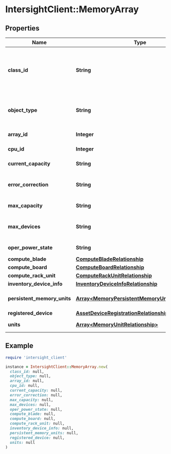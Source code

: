 # IntersightClient::MemoryArray

## Properties

| Name | Type | Description | Notes |
| ---- | ---- | ----------- | ----- |
| **class_id** | **String** | The fully-qualified name of the instantiated, concrete type. This property is used as a discriminator to identify the type of the payload when marshaling and unmarshaling data. | [default to &#39;memory.Array&#39;] |
| **object_type** | **String** | The fully-qualified name of the instantiated, concrete type. The value should be the same as the &#39;ClassId&#39; property. | [default to &#39;memory.Array&#39;] |
| **array_id** | **Integer** | The instance number of the memory array. | [optional][readonly] |
| **cpu_id** | **Integer** | ID of the CPU that access this memory array. | [optional][readonly] |
| **current_capacity** | **String** | Current capacity of all the memory units on a server. | [optional][readonly] |
| **error_correction** | **String** | The primary hardware error detection or correction method supported by the memory array. | [optional][readonly] |
| **max_capacity** | **String** | Maximum capacity of all the memory units on a server. | [optional][readonly] |
| **max_devices** | **String** | The maximum number of slots or sockets available for memory devices in the memory array. | [optional][readonly] |
| **oper_power_state** | **String** | The power state indicator of the memory array. | [optional][readonly] |
| **compute_blade** | [**ComputeBladeRelationship**](ComputeBladeRelationship.md) |  | [optional] |
| **compute_board** | [**ComputeBoardRelationship**](ComputeBoardRelationship.md) |  | [optional] |
| **compute_rack_unit** | [**ComputeRackUnitRelationship**](ComputeRackUnitRelationship.md) |  | [optional] |
| **inventory_device_info** | [**InventoryDeviceInfoRelationship**](InventoryDeviceInfoRelationship.md) |  | [optional] |
| **persistent_memory_units** | [**Array&lt;MemoryPersistentMemoryUnitRelationship&gt;**](MemoryPersistentMemoryUnitRelationship.md) | An array of relationships to memoryPersistentMemoryUnit resources. | [optional][readonly] |
| **registered_device** | [**AssetDeviceRegistrationRelationship**](AssetDeviceRegistrationRelationship.md) |  | [optional] |
| **units** | [**Array&lt;MemoryUnitRelationship&gt;**](MemoryUnitRelationship.md) | An array of relationships to memoryUnit resources. | [optional][readonly] |

## Example

```ruby
require 'intersight_client'

instance = IntersightClient::MemoryArray.new(
  class_id: null,
  object_type: null,
  array_id: null,
  cpu_id: null,
  current_capacity: null,
  error_correction: null,
  max_capacity: null,
  max_devices: null,
  oper_power_state: null,
  compute_blade: null,
  compute_board: null,
  compute_rack_unit: null,
  inventory_device_info: null,
  persistent_memory_units: null,
  registered_device: null,
  units: null
)
```

